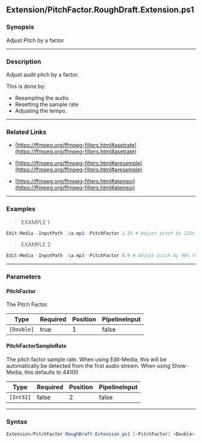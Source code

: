 Extension/PitchFactor.RoughDraft.Extension.ps1
----------------------------------------------

### Synopsis
Adjust Pitch by a factor

---

### Description

Adjust audit pitch by a factor.

This is done by:
* Resampling the audio
* Resetting the sample rate
* Adjusting the tempo.

---

### Related Links
* [https://ffmpeg.org/ffmpeg-filters.html#asetrate](https://ffmpeg.org/ffmpeg-filters.html#asetrate)

* [https://ffmpeg.org/ffmpeg-filters.html#aresample](https://ffmpeg.org/ffmpeg-filters.html#aresample)

* [https://ffmpeg.org/ffmpeg-filters.html#atempo](https://ffmpeg.org/ffmpeg-filters.html#atempo)

---

### Examples
> EXAMPLE 1

```PowerShell
Edit-Media -InputPath .\a.mp3 -PitchFactor 1.25 # Adjust pitch by 125% (making audio more high pitched)
```
> EXAMPLE 2

```PowerShell
Edit-Media -InputPath .\a.mp3 -PitchFactor 0.9 # Adjust pitch by 90% (making audio lower pitched)
```

---

### Parameters
#### **PitchFactor**
The Pitch Factor.

|Type      |Required|Position|PipelineInput|
|----------|--------|--------|-------------|
|`[Double]`|true    |1       |false        |

#### **PitchFactorSampleRate**
The pitch factor sample rate.
When using Edit-Media, this will be automatically be detected from the first audio stream.
When using Show-Media, this defaults to 44100

|Type     |Required|Position|PipelineInput|
|---------|--------|--------|-------------|
|`[Int32]`|false   |2       |false        |

---

### Syntax
```PowerShell
Extension/PitchFactor.RoughDraft.Extension.ps1 [-PitchFactor] <Double> [[-PitchFactorSampleRate] <Int32>] [<CommonParameters>]
```
